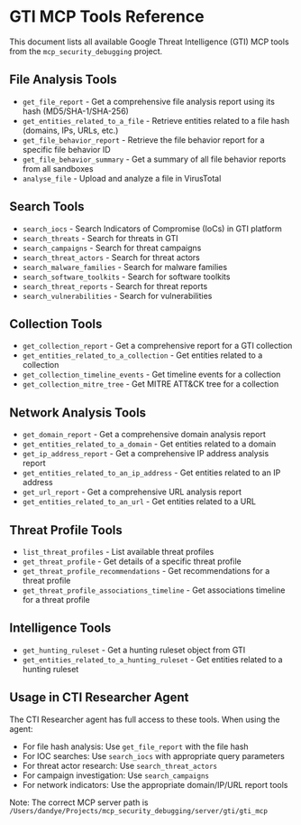 # GTI MCP Tools Reference

This document lists all available Google Threat Intelligence (GTI) MCP tools from the `mcp_security_debugging` project.

## File Analysis Tools
- `get_file_report` - Get a comprehensive file analysis report using its hash (MD5/SHA-1/SHA-256)
- `get_entities_related_to_a_file` - Retrieve entities related to a file hash (domains, IPs, URLs, etc.)
- `get_file_behavior_report` - Retrieve the file behavior report for a specific file behavior ID
- `get_file_behavior_summary` - Get a summary of all file behavior reports from all sandboxes
- `analyse_file` - Upload and analyze a file in VirusTotal

## Search Tools
- `search_iocs` - Search Indicators of Compromise (IoCs) in GTI platform
- `search_threats` - Search for threats in GTI
- `search_campaigns` - Search for threat campaigns
- `search_threat_actors` - Search for threat actors
- `search_malware_families` - Search for malware families
- `search_software_toolkits` - Search for software toolkits
- `search_threat_reports` - Search for threat reports
- `search_vulnerabilities` - Search for vulnerabilities

## Collection Tools
- `get_collection_report` - Get a comprehensive report for a GTI collection
- `get_entities_related_to_a_collection` - Get entities related to a collection
- `get_collection_timeline_events` - Get timeline events for a collection
- `get_collection_mitre_tree` - Get MITRE ATT&CK tree for a collection

## Network Analysis Tools
- `get_domain_report` - Get a comprehensive domain analysis report
- `get_entities_related_to_a_domain` - Get entities related to a domain
- `get_ip_address_report` - Get a comprehensive IP address analysis report
- `get_entities_related_to_an_ip_address` - Get entities related to an IP address
- `get_url_report` - Get a comprehensive URL analysis report
- `get_entities_related_to_an_url` - Get entities related to a URL

## Threat Profile Tools
- `list_threat_profiles` - List available threat profiles
- `get_threat_profile` - Get details of a specific threat profile
- `get_threat_profile_recommendations` - Get recommendations for a threat profile
- `get_threat_profile_associations_timeline` - Get associations timeline for a threat profile

## Intelligence Tools
- `get_hunting_ruleset` - Get a hunting ruleset object from GTI
- `get_entities_related_to_a_hunting_ruleset` - Get entities related to a hunting ruleset

## Usage in CTI Researcher Agent

The CTI Researcher agent has full access to these tools. When using the agent:
- For file hash analysis: Use `get_file_report` with the file hash
- For IOC searches: Use `search_iocs` with appropriate query parameters
- For threat actor research: Use `search_threat_actors`
- For campaign investigation: Use `search_campaigns`
- For network indicators: Use the appropriate domain/IP/URL report tools

Note: The correct MCP server path is `/Users/dandye/Projects/mcp_security_debugging/server/gti/gti_mcp`